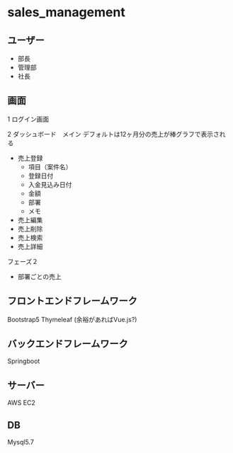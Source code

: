 # sales_management

## ユーザー
- 部長
- 管理部
- 社長

## 画面
1 ログイン画面

2 ダッシュボード　メイン
デフォルトは12ヶ月分の売上が棒グラフで表示される
- 売上登録
	- 項目（案件名）
	- 登録日付
	- 入金見込み日付
	- 金額
	- 部署
	- メモ
- 売上編集
- 売上削除
- 売上検索
- 売上詳細
	
フェーズ２
- 部署ごとの売上


## フロントエンドフレームワーク
Bootstrap5
Thymeleaf
(余裕があればVue.js?)

## バックエンドフレームワーク
Springboot

## サーバー
AWS EC2

## DB
Mysql5.7

